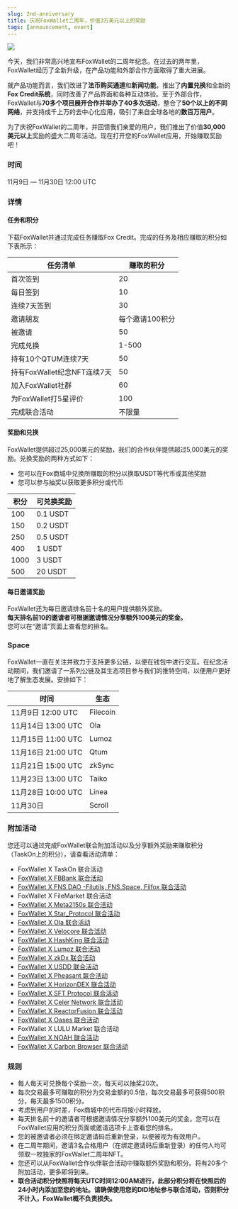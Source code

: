 ```yaml
---
slug: 2nd-anniversary
title: 庆祝FoxWallet二周年，价值3万美元以上的奖励
tags: [announcement, event]
---
```


![](/img/blog/2nd-anniversary.webp)

今天，我们非常高兴地宣布FoxWallet的二周年纪念。在过去的两年里，FoxWallet经历了全新升级，在产品功能和外部合作方面取得了重大进展。

<!--truncate-->

就产品功能而言，我们改进了**法币购买通道**和**新闻功能**，推出了**内置兑换**和全新的**Fox Credit系统**，同时改善了产品界面和各种互动体验。至于外部合作，FoxWallet与**70多个项目展开合作并举办了40多次活动**，整合了**50个以上的不同网络**，并支持成千上万的去中心化应用，吸引了来自全球各地的**数百万用户**。  

为了庆祝FoxWallet的二周年，并回馈我们亲爱的用户，我们推出了价值**30,000美元以上**奖励的盛大二周年活动。现在打开您的FoxWallet应用，开始赚取奖励吧！  

### 时间
11月9日 — 11月30日 12:00 UTC

### 详情
#### 任务和积分
下载FoxWallet并通过完成任务赚取Fox Credit。完成的任务及相应赚取的积分如下表所示：

|  任务清单 | 赚取的积分 |
|  --------- | -------------- |
| 首次签到 | 20 |
| 每日签到 | 10 |
| 连续7天签到 | 30 |
| 邀请朋友 | 每个邀请100积分 |
| 被邀请 | 50 |
| 完成兑换 | 1-500 |
| 持有10个QTUM连续7天 | 50 |
| 持有FoxWallet纪念NFT连续7天 | 50 |
| 加入FoxWallet社群 | 60 |
| 为FoxWallet打5星评价 | 100 |
| 完成联合活动 | 不限量 |

#### 奖励和兑换
FoxWallet提供超过25,000美元的奖励，我们的合作伙伴提供超过5,000美元的奖励。兑换奖励的两种方式如下：
- 您可以在Fox商城中兑换所赚取的积分以换取USDT等代币或其他奖励
- 您可以参与抽奖以获取更多积分或代币

|  积分 | 可兑换奖励 |
|  ------ | ------ |
| 100 | 0.1 USDT  |
| 150 | 0.2 USDT  |
| 250 | 0.5 USDT  |
| 400 | 1 USDT  |
| 1000 | 3 USDT  |
| 500 | 20 USDT  |

#### 每日邀请奖励
FoxWallet还为每日邀请排名前十名的用户提供额外奖励。  
**每天排名前10的邀请者可根据邀请情况分享额外100美元的奖金。**  
您可以在“邀请”页面上查看您的排名。  

### Space
FoxWallet一直在关注并致力于支持更多公链，以便在钱包中进行交互。在纪念活动期间，我们邀请了一系列公链及其生态项目参与我们的推特空间，以便用户更好地了解生态发展。安排如下：

|  时间 | 生态 |
|  ------ | ------ |
| 11月9日 12:00 UTC  | Filecoin |
| 11月14日 13:00 UTC | Ola |
| 11月15日 11:00 UTC  | Lumoz |
| 11月16日 21:00 UTC | Qtum |
| 11月21日 15:00 UTC | zkSync |
| 11月23日 13:00 UTC | Taiko |
| 11月28日 10:00 UTC | Linea |
| 11月30日 | Scroll |

### 附加活动
您还可以通过完成FoxWallet联合附加活动以及分享额外奖励来赚取积分（TaskOn上的积分），请查看活动清单：
- FoxWallet X TaskOn 联合活动 
- [FoxWallet X FBBank 联合活动](https://rewards.taskon.xyz/campaign/detail/18264)
- [FoxWallet X FNS DAO -Filutils, FNS.Space, Filfox 联合活动](https://rewards.taskon.xyz/campaign/detail/18358)
- FoxWallet X FileMarket 联合活动
- [FoxWallet X Meta2150s 联合活动](https://rewards.taskon.xyz/campaign/detail/18556)
- [FoxWallet X Star_Protocol 联合活动](https://rewards.taskon.xyz/campaign/detail/18562)
- [FoxWallet X Ola 联合活动](https://rewards.taskon.xyz/campaign/detail/18563)
- [FoxWallet X Velocore 联合活动](https://rewards.taskon.xyz/campaign/detail/18568)
- [FoxWallet X HashKing 联合活动](https://rewards.taskon.xyz/campaign/detail/18569)
- [FoxWallet X Lumoz 联合活动](https://rewards.taskon.xyz/campaign/detail/18570)
- [FoxWallet X zkDx 联合活动](https://rewards.taskon.xyz/campaign/detail/18571)
- [FoxWallet X USDD 联合活动](https://rewards.taskon.xyz/campaign/detail/18572)
- [FoxWallet X Pheasant 联合活动](https://rewards.taskon.xyz/campaign/detail/18574)
- [FoxWallet X HorizonDEX 联合活动](https://rewards.taskon.xyz/campaign/detail/18575)
- [FoxWallet X SFT Protocol 联合活动](https://rewards.taskon.xyz/campaign/detail/18576)
- [FoxWallet X Celer Network 联合活动](https://rewards.taskon.xyz/campaign/detail/18577)
- [FoxWallet X ReactorFusion 联合活动](https://rewards.taskon.xyz/campaign/detail/18578)
- [FoxWallet X Oases 联合活动](https://rewards.taskon.xyz/campaign/detail/18580)
- FoxWallet X LULU Market 联合活动
- [FoxWallet X NOAH 联合活动](https://rewards.taskon.xyz/campaign/detail/18582)
- [FoxWallet X Carbon Browser 联合活动](https://rewards.taskon.xyz/campaign/detail/18583)

### 规则
- 每人每天可兑换每个奖励一次，每天可以抽奖20次。
- 每次交易最多可赚取的积分为交易金额的0.5倍，每次交易最多可获得500积分，每天最多1500积分。
- 考虑到用户的时差，Fox商城中的代币将按小时释放。
- 每天排名前十的邀请者可根据邀请情况分享额外100美元的奖金。您可以在FoxWallet应用的积分页面或邀请选项卡上查看您的排名。
- 您的被邀请者必须在绑定邀请码后重新登录，以便被视为有效用户。
- 在二周年期间，邀请3名合格用户（在绑定邀请码后重新登录）的任何人均可领取一枚独家的FoxWallet二周年NFT。
- 您还可以从FoxWallet合作伙伴联合活动中赚取额外奖励和积分。将有20多个附加活动，更多即将到来。
- **联合活动积分快照将每天UTC时间12:00AM进行，此部分积分将在快照后的24小时内添加至您的地址。请确保使用您的DID地址参与联合活动，否则积分不计入，FoxWallet概不负责损失。**
